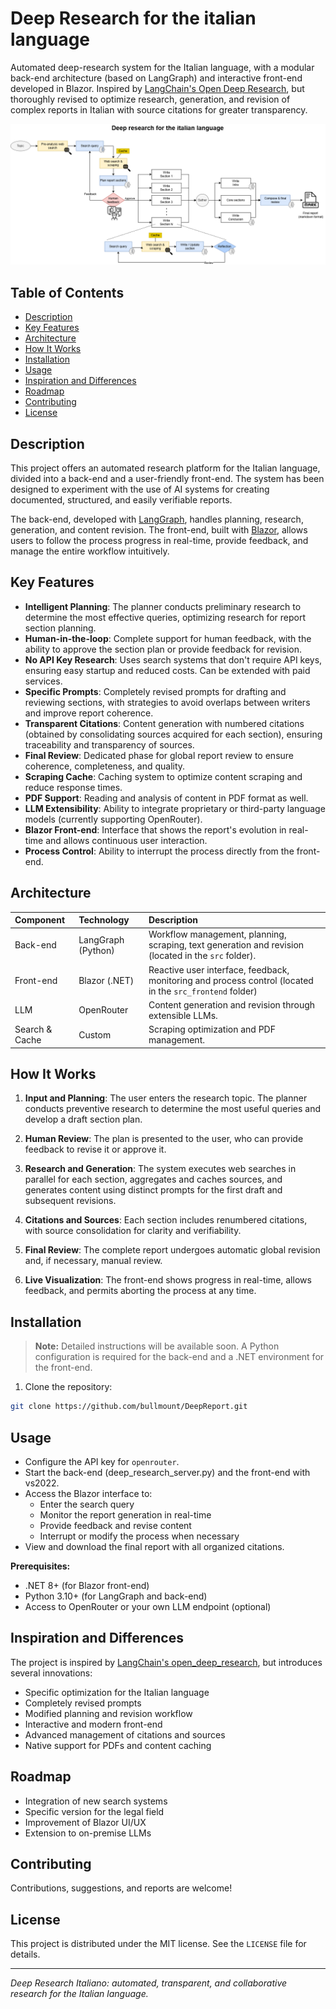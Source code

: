 # Deep Research for the italian language

Automated deep-research system for the Italian language, with a modular back-end architecture (based on LangGraph) and interactive front-end developed in Blazor. Inspired by [LangChain's Open Deep Research](https://github.com/langchain-ai/open_deep_research), but thoroughly revised to optimize research, generation, and revision of complex reports in Italian with source citations for greater transparency.

![Deep research system diagram](Ita_deep_research.png)

## Table of Contents

- [Description](#description)
- [Key Features](#key-features)
- [Architecture](#architecture)
- [How It Works](#how-it-works)
- [Installation](#installation)
- [Usage](#usage)
- [Inspiration and Differences](#inspiration-and-differences)
- [Roadmap](#roadmap)
- [Contributing](#contributing)
- [License](#license)


## Description

This project offers an automated research platform for the Italian language, divided into a back-end and a user-friendly front-end. The system has been designed to experiment with the use of AI systems for creating documented, structured, and easily verifiable reports.

The back-end, developed with [LangGraph](https://github.com/langchain-ai/langgraph), handles planning, research, generation, and content revision. The front-end, built with [Blazor](https://dotnet.microsoft.com/apps/aspnet/web-apps/blazor), allows users to follow the process progress in real-time, provide feedback, and manage the entire workflow intuitively.

## Key Features

- **Intelligent Planning**: The planner conducts preliminary research to determine the most effective queries, optimizing research for report section planning.
- **Human-in-the-loop**: Complete support for human feedback, with the ability to approve the section plan or provide feedback for revision.
- **No API Key Research**: Uses search systems that don't require API keys, ensuring easy startup and reduced costs. Can be extended with paid services.
- **Specific Prompts**: Completely revised prompts for drafting and reviewing sections, with strategies to avoid overlaps between writers and improve report coherence.
- **Transparent Citations**: Content generation with numbered citations (obtained by consolidating sources acquired for each section), ensuring traceability and transparency of sources.
- **Final Review**: Dedicated phase for global report review to ensure coherence, completeness, and quality.
- **Scraping Cache**: Caching system to optimize content scraping and reduce response times.
- **PDF Support**: Reading and analysis of content in PDF format as well.
- **LLM Extensibility**: Ability to integrate proprietary or third-party language models (currently supporting OpenRouter).
- **Blazor Front-end**: Interface that shows the report's evolution in real-time and allows continuous user interaction.
- **Process Control**: Ability to interrupt the process directly from the front-end.


## Architecture

| Component | Technology | Description                                                                                              |
| :-- | :-- |:---------------------------------------------------------------------------------------------------------|
| Back-end | LangGraph (Python) | Workflow management, planning, scraping, text generation and revision (located in the `src` folder).     |
| Front-end | Blazor (.NET) | Reactive user interface, feedback, monitoring and process control (located in the `src_frontend` folder) |
| LLM | OpenRouter | Content generation and revision through extensible LLMs.                                                 |
| Search & Cache | Custom | Scraping optimization and PDF management.                                                                |

## How It Works

1. **Input and Planning**: The user enters the research topic. The planner conducts preventive research to determine the most useful queries and develop a draft section plan.

2. **Human Review**: The plan is presented to the user, who can provide feedback to revise it or approve it.

3. **Research and Generation**: The system executes web searches in parallel for each section, aggregates and caches sources, and generates content using distinct prompts for the first draft and subsequent revisions.

4. **Citations and Sources**: Each section includes renumbered citations, with source consolidation for clarity and verifiability.

5. **Final Review**: The complete report undergoes automatic global revision and, if necessary, manual review.

6. **Live Visualization**: The front-end shows progress in real-time, allows feedback, and permits aborting the process at any time.


## Installation

> **Note:** Detailed instructions will be available soon.
> A Python configuration is required for the back-end and a .NET environment for the front-end.

1. Clone the repository:

```bash
git clone https://github.com/bullmount/DeepReport.git
```

## Usage

- Configure the API key for `openrouter`.
- Start the back-end (deep_research_server.py) and the front-end with vs2022.
- Access the Blazor interface to:
  - Enter the search query
  - Monitor the report generation in real-time
  - Provide feedback and revise content
  - Interrupt or modify the process when necessary
- View and download the final report with all organized citations.

**Prerequisites:**

- .NET 8+ (for Blazor front-end)
- Python 3.10+ (for LangGraph and back-end)
- Access to OpenRouter or your own LLM endpoint (optional)


## Inspiration and Differences

The project is inspired by [LangChain's open_deep_research](https://github.com/langchain-ai/open_deep_research), but introduces several innovations:

- Specific optimization for the Italian language
- Completely revised prompts
- Modified planning and revision workflow
- Interactive and modern front-end
- Advanced management of citations and sources
- Native support for PDFs and content caching


## Roadmap

- Integration of new search systems
- Specific version for the legal field
- Improvement of Blazor UI/UX
- Extension to on-premise LLMs


## Contributing

Contributions, suggestions, and reports are welcome!

## License

This project is distributed under the MIT license.
See the `LICENSE` file for details.

---

*Deep Research Italiano: automated, transparent, and collaborative research for the Italian language.*